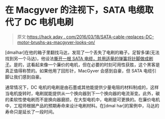 # 在 Macgyver 的注视下，SATA 电缆取代了 DC 电机电刷

> 原文:[https://hack aday . com/2016/03/18/SATA-cable-replaces-DC-motor-brushs-as-macgyver-looks-on/](https://hackaday.com/2016/03/18/sata-cable-replaces-dc-motor-brushes-as-macgyver-looks-on/)

[dmalhar]在他的箱子里翻找马达，发现了一个丢失了电刷的箱子。足智多谋(无法找到另一个马达)，他设法[撕开一根 SATA 电缆，并用适量的弹簧将针脚做成刷子](https://whatdidihack.wordpress.com/2016/03/15/a-bit-unusual-brushes-for-dc-motor/)。是的，这看起来像一个廉价的电机，但在必要的时刻可用性获胜，这个黑客是真正值得称赞的。如果他用了回形针，MacGyver 会感到自豪，但 SATA 电缆引脚让我们感到自豪。

通常情况下，DC 电机的电刷是由石墨或其他能提供少量电阻的材料制成的，这样当电机旋转时，电刷就能提供从一个换向器到下一个换向器的电流渐变。此外，碳的柔软性使电刷而不是换向器磨损，在大型电机中，电刷是可更换的。在廉价电机中，工程师根据产品的预期寿命来设计电刷材料。在[dmal har]的案例中，马达的寿命只是延长了一段时间。